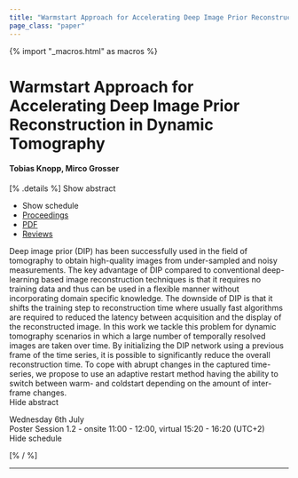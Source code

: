 ```yaml
---
title: "Warmstart Approach for Accelerating Deep Image Prior Reconstruction in Dynamic Tomography"
page_class: "paper"
---
```


{% import "_macros.html" as macros %}

# Warmstart Approach for Accelerating Deep Image Prior Reconstruction in Dynamic Tomography

#### Tobias Knopp, Mirco Grosser

[% .details %]
<a class="toggle_visibility" data-selector=".abstract" data-level="3">Show abstract</a>
- <a class="toggle_visibility" data-selector=".schedule" data-level="3">Show schedule</a>
- <a href="">Proceedings</a>
- <a href="https://openreview.net/pdf?id=aWD0kzMmyD_">PDF</a>
- <a href="https://openreview.net/forum?id=aWD0kzMmyD_">Reviews</a>

<p>
    <span class="abstract">
        Deep image prior (DIP) has been successfully used in the field of tomography to obtain high-quality images from under-sampled and noisy measurements. The key advantage of DIP compared to conventional deep-learning based image reconstruction techniques is that it requires no training data and thus can be used in a flexible manner without incorporating domain specific knowledge. The downside of DIP is that it shifts the training step to reconstruction time where usually fast algorithms are required to reduced the latency between acquisition and the display of the reconstructed image. In this work we tackle this problem for dynamic tomography scenarios in which a large number of temporally resolved images are taken over time. By initializing the DIP network using a previous frame of the time series, it is possible to significantly reduce the overall reconstruction time. To cope with abrupt changes in the captured time-series, we propose to use an adaptive restart method having the ability to switch between warm- and coldstart depending on the amount of inter-frame changes.
        <br>
        <span class="actions"><a class="toggle_visibility" data-level="2">Hide abstract</a></span>
    </span>
</p>

<p>
    <span class="schedule">
        Wednesday 6th July<br>Poster Session 1.2 - onsite 11:00 - 12:00, virtual 15:20 - 16:20 (UTC+2)
        <br>
        <span class="actions"><a class="toggle_visibility" data-level="2">Hide schedule</a></span>
    </span>
</p>

[% / %]


---
<!-- { macros.presentation('', '', 720, 450) } -->
